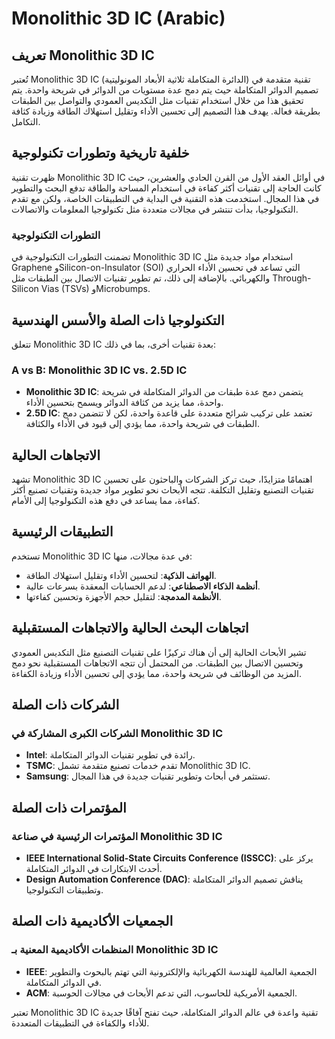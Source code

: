 # Monolithic 3D IC (Arabic)

## تعريف Monolithic 3D IC
تُعتبر Monolithic 3D IC (الدائرة المتكاملة ثلاثية الأبعاد المونوليتية) تقنية متقدمة في تصميم الدوائر المتكاملة حيث يتم دمج عدة مستويات من الدوائر في شريحة واحدة. يتم تحقيق هذا من خلال استخدام تقنيات مثل التكديس العمودي والتواصل بين الطبقات بطريقة فعالة. يهدف هذا التصميم إلى تحسين الأداء وتقليل استهلاك الطاقة وزيادة كثافة التكامل.

## خلفية تاريخية وتطورات تكنولوجية
ظهرت تقنية Monolithic 3D IC في أوائل العقد الأول من القرن الحادي والعشرين، حيث كانت الحاجة إلى تقنيات أكثر كفاءة في استخدام المساحة والطاقة تدفع البحث والتطوير في هذا المجال. استخدمت هذه التقنية في البداية في التطبيقات الخاصة، ولكن مع تقدم التكنولوجيا، بدأت تنتشر في مجالات متعددة مثل تكنولوجيا المعلومات والاتصالات.

### التطورات التكنولوجية
تضمنت التطورات التكنولوجية في Monolithic 3D IC استخدام مواد جديدة مثل Graphene وSilicon-on-Insulator (SOI) التي تساعد في تحسين الأداء الحراري والكهربائي. بالإضافة إلى ذلك، تم تطوير تقنيات الاتصال بين الطبقات مثل Through-Silicon Vias (TSVs) وMicrobumps.

## التكنولوجيا ذات الصلة والأسس الهندسية
تتعلق Monolithic 3D IC بعدة تقنيات أخرى، بما في ذلك:

### A vs B: Monolithic 3D IC vs. 2.5D IC
- **Monolithic 3D IC**: يتضمن دمج عدة طبقات من الدوائر المتكاملة في شريحة واحدة، مما يزيد من كثافة الدوائر ويسمح بتحسين الأداء.
- **2.5D IC**: تعتمد على تركيب شرائح متعددة على قاعدة واحدة، لكن لا تتضمن دمج الطبقات في شريحة واحدة، مما يؤدي إلى قيود في الأداء والكثافة.

## الاتجاهات الحالية
تشهد Monolithic 3D IC اهتمامًا متزايدًا، حيث تركز الشركات والباحثون على تحسين تقنيات التصنيع وتقليل التكلفة. تتجه الأبحاث نحو تطوير مواد جديدة وتقنيات تصنيع أكثر كفاءة، مما يساعد في دفع هذه التكنولوجيا إلى الأمام.

## التطبيقات الرئيسية
تستخدم Monolithic 3D IC في عدة مجالات، منها:
- **الهواتف الذكية**: لتحسين الأداء وتقليل استهلاك الطاقة.
- **أنظمة الذكاء الاصطناعي**: لدعم الحسابات المعقدة بسرعات عالية.
- **الأنظمة المدمجة**: لتقليل حجم الأجهزة وتحسين كفاءتها.

## اتجاهات البحث الحالية والاتجاهات المستقبلية
تشير الأبحاث الحالية إلى أن هناك تركيزًا على تقنيات التصنيع مثل التكديس العمودي وتحسين الاتصال بين الطبقات. من المحتمل أن تتجه الاتجاهات المستقبلية نحو دمج المزيد من الوظائف في شريحة واحدة، مما يؤدي إلى تحسين الأداء وزيادة الكفاءة.

## الشركات ذات الصلة
### الشركات الكبرى المشاركة في Monolithic 3D IC
- **Intel**: رائدة في تطوير تقنيات الدوائر المتكاملة.
- **TSMC**: تقدم خدمات تصنيع متقدمة تشمل Monolithic 3D IC.
- **Samsung**: تستثمر في أبحاث وتطوير تقنيات جديدة في هذا المجال.

## المؤتمرات ذات الصلة
### المؤتمرات الرئيسية في صناعة Monolithic 3D IC
- **IEEE International Solid-State Circuits Conference (ISSCC)**: يركز على أحدث الابتكارات في الدوائر المتكاملة.
- **Design Automation Conference (DAC)**: يناقش تصميم الدوائر المتكاملة وتطبيقات التكنولوجيا.

## الجمعيات الأكاديمية ذات الصلة
### المنظمات الأكاديمية المعنية بـ Monolithic 3D IC
- **IEEE**: الجمعية العالمية للهندسة الكهربائية والإلكترونية التي تهتم بالبحوث والتطوير في الدوائر المتكاملة.
- **ACM**: الجمعية الأمريكية للحاسوب، التي تدعم الأبحاث في مجالات الحوسبة.

تعتبر Monolithic 3D IC تقنية واعدة في عالم الدوائر المتكاملة، حيث تفتح آفاقًا جديدة للأداء والكفاءة في التطبيقات المتعددة.